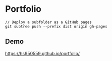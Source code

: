 # Portfolio

```
// Deploy a subfolder as a GitHub pages 
git subtree push --prefix dist origin gh-pages
```

## Demo 

https://hs950559.github.io/portfolio/
